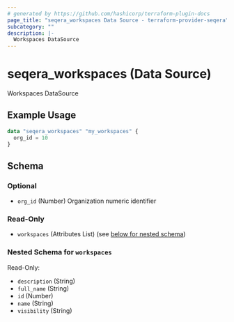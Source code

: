 ```yaml
---
# generated by https://github.com/hashicorp/terraform-plugin-docs
page_title: "seqera_workspaces Data Source - terraform-provider-seqera"
subcategory: ""
description: |-
  Workspaces DataSource
---
```


# seqera_workspaces (Data Source)

Workspaces DataSource

## Example Usage

```terraform
data "seqera_workspaces" "my_workspaces" {
  org_id = 10
}
```

<!-- schema generated by tfplugindocs -->
## Schema

### Optional

- `org_id` (Number) Organization numeric identifier

### Read-Only

- `workspaces` (Attributes List) (see [below for nested schema](#nestedatt--workspaces))

<a id="nestedatt--workspaces"></a>
### Nested Schema for `workspaces`

Read-Only:

- `description` (String)
- `full_name` (String)
- `id` (Number)
- `name` (String)
- `visibility` (String)
